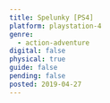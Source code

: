 ```yaml
---
title: Spelunky [PS4]
platform: playstation-4
genre:
  - action-adventure
digital: false
physical: true
guide: false
pending: false
posted: 2019-04-27
---
```

